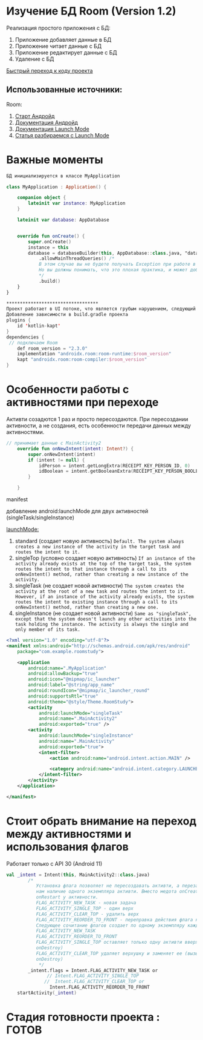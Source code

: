 # Изучение БД Room (Version 1.2)


Реализация простого приложения с БД:
1. Приложение добавляет данные в БД
2. Приложение читает данные с БД
3. Приложение редактирует данные с БД 
4. Удаление с БД

[Быстрый переход к коду проекта](https://github.com/Sguruu/Teaching-project-on-technology-and-others/tree/CleanRoom/app/src/main/java/com/example/roomstudy)

## Использованные источники:
Room:
1. [Старт Андройд](https://startandroid.ru/ru/courses/architecture-components/27-course/architecture-components/530-urok-6-room-entity.html)
2. [Документация Андройд](https://developer.android.com/training/data-storage/room)
3. [Документация Launch Mode]()
4. [Статья разбираемся с Launch Mode]()
##

# Важные моменты 
```kotlin
БД инициализируется в классе MyApplication

class MyApplication : Application() {

    companion object {
        lateinit var instance: MyApplication
    }

    lateinit var database: AppDatabase


    override fun onCreate() {
        super.onCreate()
        instance = this
        database = databaseBuilder(this, AppDatabase::class.java, "database")
            .allowMainThreadQueries() /*
            В этом случае вы не будете получать Exception при работе в UI потоке. 
            Но вы должны понимать, что это плохая практика, и может добавить ощутимых тормозов вашему приложению.
            */
            .build()
    }
}

**********************************
Проект работает в UI потоке, что является грубым нарушением, следующий этап работа в Room с помощью RxJava или Corutin 
Добавление зависимости в build.gradle проекта 
plugins {
    id 'kotlin-kapt'
}
dependencies {
 // подключаем Room
    def room_version = "2.3.0"
    implementation "androidx.room:room-runtime:$room_version"
    kapt "androidx.room:room-compiler:$room_version"
}


```
# Особенности работы с активностями при переходе 

Активти созадются 1 раз и просто пересоздаются. При пересоздании активности, а не создания, есть особенности передачи данных между активностями.
```kotlin
// принимает данные с MainActivity2
    override fun onNewIntent(intent: Intent?) {
        super.onNewIntent(intent)
        if (intent != null) {
            idPerson = intent.getLongExtra(RECEIPT_KEY_PERSON_ID, 0)
            idBoolean = intent.getBooleanExtra(RECEIPT_KEY_PERSON_BOOLEAN, false)
        }

    }
```
manifest

добавление android:launchMode для двух активностей (singleTask/singleInstance)

[launchMode:](https://developer.android.com/guide/topics/manifest/activity-element)
1. standard (создает новую активность)
```Default. The system always creates a new instance of the activity in the target task and routes the intent to it.```
2. singleTop (условно создает новую активность)
```If an instance of the activity already exists at the top of the target task, the system routes the intent to that instance through a call to its onNewIntent() method, rather than creating a new instance of the activity.```
3. singleTask (не создает новой активности)
```The system creates the activity at the root of a new task and routes the intent to it. However, if an instance of the activity already exists, the system routes the intent to existing instance through a call to its onNewIntent() method, rather than creating a new one.```
4. singleInstance (не создает новой активности)
```Same as "singleTask", except that the system doesn't launch any other activities into the task holding the instance. The activity is always the single and only member of its task.```
```xml
<?xml version="1.0" encoding="utf-8"?>
<manifest xmlns:android="http://schemas.android.com/apk/res/android"
    package="com.example.roomstudy">

    <application
        android:name=".MyApplication"
        android:allowBackup="true"
        android:icon="@mipmap/ic_launcher"
        android:label="@string/app_name"
        android:roundIcon="@mipmap/ic_launcher_round"
        android:supportsRtl="true"
        android:theme="@style/Theme.RoomStudy">
        <activity
            android:launchMode="singleTask"
            android:name=".MainActivity2"
            android:exported="true" />
        <activity
            android:launchMode="singleInstance"
            android:name=".MainActivity"
            android:exported="true">
            <intent-filter>
                <action android:name="android.intent.action.MAIN" />

                <category android:name="android.intent.category.LAUNCHER" />
            </intent-filter>
        </activity>
    </application>

</manifest>
```

# Стоит обрать внимание на переход между активностями и использования флагов

Работает только с API 30 (Android 11)
```kotlin
val _intent = Intent(this, MainActivity2::class.java)
        /*
           Установка флага позволяет не пересоздавать активти, а перезапускать ее, что гаранитурет
           нам наличие одного экземпляра активти. Вместо медота onCreate будет вызваться метод
           onRestart у активности.
           FLAG_ACTIVITY_NEW_TASK - новая задача
           FLAG_ACTIVITY_SINGLE_TOP - один верх
           FLAG_ACTIVITY_CLEAR_TOP - удалить верх
           FLAG_ACTIVITY_REORDER_TO_FRONT - переправка действия флага на передний
           Следующее сочитание флагов создает по одному экземпляру каждой активти.
           FLAG_ACTIVITY_NEW_TASK
           FLAG_ACTIVITY_REORDER_TO_FRONT
           FLAG_ACTIVITY_SINGLE_TOP оставляет только одну активти вверху (вызывает у второй активти
           onDestroy)
           FLAG_ACTIVITY_CLEAR_TOP удаляет верхушку и заменяет ее (вызывает у второй активти
           onDestroy)
            */
        _intent.flags = Intent.FLAG_ACTIVITY_NEW_TASK or
               // Intent.FLAG_ACTIVITY_SINGLE_TOP
              //  Intent.FLAG_ACTIVITY_CLEAR_TOP or
                Intent.FLAG_ACTIVITY_REORDER_TO_FRONT
	startActivity(_intent)

```
# Стадия готовности проекта : ГОТОВ


